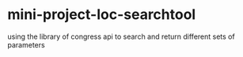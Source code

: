 # mini-project-loc-searchtool
using the library of congress api to search and return different sets of parameters
